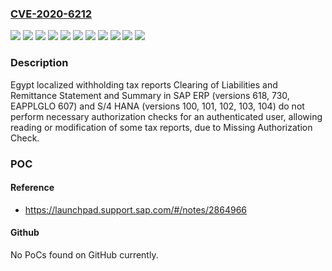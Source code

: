 ### [CVE-2020-6212](https://cve.mitre.org/cgi-bin/cvename.cgi?name=CVE-2020-6212)
![](https://img.shields.io/static/v1?label=Product&message=SAP%20ERP&color=blue)
![](https://img.shields.io/static/v1?label=Product&message=SAP%20S%2F4%20HANA&color=blue)
![](https://img.shields.io/static/v1?label=Version&message=%3C%20100%20&color=brightgreen)
![](https://img.shields.io/static/v1?label=Version&message=%3C%20101%20&color=brightgreen)
![](https://img.shields.io/static/v1?label=Version&message=%3C%20102%20&color=brightgreen)
![](https://img.shields.io/static/v1?label=Version&message=%3C%20103%20&color=brightgreen)
![](https://img.shields.io/static/v1?label=Version&message=%3C%20104%20&color=brightgreen)
![](https://img.shields.io/static/v1?label=Version&message=%3C%20618%20&color=brightgreen)
![](https://img.shields.io/static/v1?label=Version&message=%3C%20730%20&color=brightgreen)
![](https://img.shields.io/static/v1?label=Version&message=%3C%20EAPPLGLO%20607%20&color=brightgreen)
![](https://img.shields.io/static/v1?label=Vulnerability&message=Missing%20Authorization%20Check&color=brightgreen)

### Description

Egypt localized withholding tax reports Clearing of Liabilities and Remittance Statement and Summary in SAP ERP (versions 618, 730, EAPPLGLO 607) and S/4 HANA (versions 100, 101, 102, 103, 104) do not perform necessary authorization checks for an authenticated user, allowing reading or modification of some tax reports, due to Missing Authorization Check.

### POC

#### Reference
- https://launchpad.support.sap.com/#/notes/2864966

#### Github
No PoCs found on GitHub currently.

